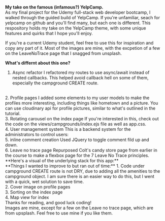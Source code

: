 <strong>My take on the famous (infamous?) YelpCamp.</strong>
<br>
As my final project for the Udemy full-stack web developer bootcamp, I walked through the guided build of YelpCamp. If you're unfamiliar, seach for yelpcamp on github and you'll find many, but each one is different. This respository holds my take on the YelpCamp theme, with some unique features and  quirks that I hope you'll enjoy. 

If you're a current Udemy student, feel free to use this for inspiration and copy any part of it. Most of the images are mine, with the excpetion of a few on the LeaveNoTrace page that I snagged from unsplash. 

<strong>What's differnt about this one?</strong>
<br>
1. Async refactor
I refactored my routes to use async/await instead of nested callbacks. This helped avoid callback hell on some of them, especially the campground CREATE route. 
<br>
2. Profile pages
I added some elements to my user models to make the profiles more interesting, including things like hometown and a picture. You can use cloudinary api for profile pictures, similar to what's outlined in the tutorial. 
<br>
3. Rotating carousel on the index page 
If you're interested in this, check out the code on the views/campgrounds/index.ejs file as well as app.css. 
<br>
4. User management system
This is a backend system for the administrators to control users:

<br>
5. inline comment creation
Used JQuery to toggle comment fild up and down. 
<br>
6. Leave no trace page
Repurposed Colt's candy store page from earlier in the course to make a flexbox page for the 7 Leave No Trace principles.
<br>
**Here's a visual of the underlying stack for this app:**

<br>
**Things I wanted to improve to but ran out of time:**
1. Code under campground CREATE route is not DRY, due to adding all the amenities to the campground object. I am sure there is an easier way to do this, but I went with a quick, wet solution to save time. 
<br>
2. Cover image on profile pages
<br>
3. Sorting on the index page
<br>
4. Map view for index
<br>
Thanks for reading, and good luck coding!
<br>
Images are mine, except for a few on the Leave no trace page, which are from upsplash. Feel free to use mine if you like them. 
